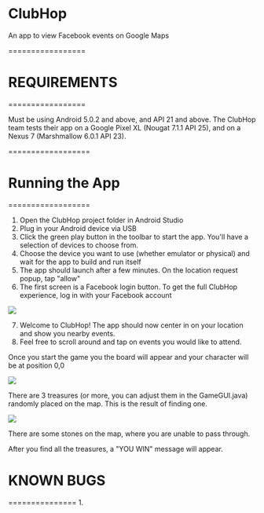 ClubHop
==========================
An app to view Facebook events on Google Maps

=================
# REQUIREMENTS
=================

Must be using Android 5.0.2 and above, and API 21 and above. The ClubHop team tests their app on a Google Pixel XL (Nougat 7.1.1 API 25), and on a Nexus 7 (Marshmallow 6.0.1 API 23).

==================
# Running the App
==================

1. Open the ClubHop project folder in Android Studio
2. Plug in your Android device via USB
3. Click the green play button in the toolbar to start the app. You'll have a selection of devices to choose from. 
4. Choose the device you want to use (whether emulator or physical) and wait for the app to build and run itself
5. The app should launch after a few minutes. On the location request popup, tap "allow"
6. The first screen is a Facebook login button. To get the full ClubHop experience, log in with your Facebook account

![](http://i.imgur.com/7MUHKkd.png)

7. Welcome to ClubHop! The app should now center in on your location and show you nearby events.
8. Feel free to scroll around and tap on events you would like to attend.

Once you start the game you the board will appear and your character will be at position 0,0 

![](http://i.imgur.com/qor9ibq.png)

There are 3 treasures (or more, you can adjust them in the GameGUI.java) randomly placed on the map. This is the result of finding one. 

![](https://goo.gl/photos/sFi9im2z1JoMTSGt6)

There are some stones on the map, where you are unable to pass through.

After you find all the treasures, a "YOU WIN" message will appear.

# KNOWN BUGS
===============
1. 
